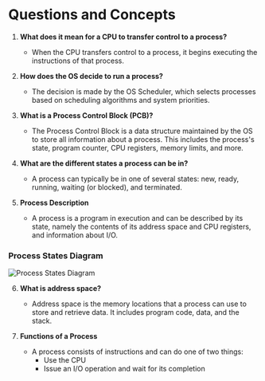 # Questions and Concepts

1. **What does it mean for a CPU to transfer control to a process?**
   - When the CPU transfers control to a process, it begins executing the instructions of that process.

2. **How does the OS decide to run a process?**
   - The decision is made by the OS Scheduler, which selects processes based on scheduling algorithms and system priorities.

3. **What is a Process Control Block (PCB)?**
   - The Process Control Block is a data structure maintained by the OS to store all information about a process. This includes the process's state, program counter, CPU registers, memory limits, and more.

4. **What are the different states a process can be in?**
   - A process can typically be in one of several states: new, ready, running, waiting (or blocked), and terminated.

5. **Process Description**
   - A process is a program in execution and can be described by its state, namely the contents of its address space and CPU registers, and information about I/O.

### Process States Diagram
![Process States Diagram](https://github.com/debamitra/debs-notes/assets/2363934/7412ee51-e6db-446e-8f84-87bd0f1ac303)

6. **What is address space?**
   - Address space is the memory locations that a process can use to store and retrieve data. It includes program code, data, and the stack.

7. **Functions of a Process**
   - A process consists of instructions and can do one of two things:
     - Use the CPU
     - Issue an I/O operation and wait for its completion
